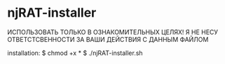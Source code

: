 # njRAT-installer
ИСПОЛЬЗОВАТЬ ТОЛЬКО В ОЗНАКОМИТЕЛЬНЫХ ЦЕЛЯХ! Я НЕ НЕСУ ОТВЕТСТСВЕННОСТИ ЗА ВАШИ ДЕЙСТВИЯ С ДАННЫМ ФАЙЛОМ

installation:
$ chmod +x *
$ ./njRAT-installer.sh
